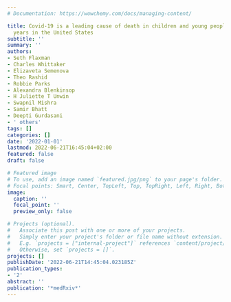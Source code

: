 ```yaml
---
# Documentation: https://wowchemy.com/docs/managing-content/

title: Covid-19 is a leading cause of death in children and young people ages 0-19
  years in the United States
subtitle: ''
summary: ''
authors:
- Seth Flaxman
- Charles Whittaker
- Elizaveta Semenova
- Theo Rashid
- Robbie Parks
- Alexandra Blenkinsop
- H Juliette T Unwin
- Swapnil Mishra
- Samir Bhatt
- Deepti Gurdasani
- ' others'
tags: []
categories: []
date: '2022-01-01'
lastmod: 2022-06-21T16:45:04+02:00
featured: false
draft: false

# Featured image
# To use, add an image named `featured.jpg/png` to your page's folder.
# Focal points: Smart, Center, TopLeft, Top, TopRight, Left, Right, BottomLeft, Bottom, BottomRight.
image:
  caption: ''
  focal_point: ''
  preview_only: false

# Projects (optional).
#   Associate this post with one or more of your projects.
#   Simply enter your project's folder or file name without extension.
#   E.g. `projects = ["internal-project"]` references `content/project/deep-learning/index.md`.
#   Otherwise, set `projects = []`.
projects: []
publishDate: '2022-06-21T14:45:04.023185Z'
publication_types:
- '2'
abstract: ''
publication: '*medRxiv*'
---
```

